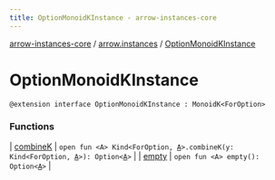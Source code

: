 ```yaml
---
title: OptionMonoidKInstance - arrow-instances-core
---
```


[arrow-instances-core](../../index.html) / [arrow.instances](../index.html) / [OptionMonoidKInstance](./index.html)

# OptionMonoidKInstance

`@extension interface OptionMonoidKInstance : MonoidK<ForOption>`

### Functions

| [combineK](combine-k.html) | `open fun <A> Kind<ForOption, `[`A`](combine-k.html#A)`>.combineK(y: Kind<ForOption, `[`A`](combine-k.html#A)`>): Option<`[`A`](combine-k.html#A)`>` |
| [empty](empty.html) | `open fun <A> empty(): Option<`[`A`](empty.html#A)`>` |

